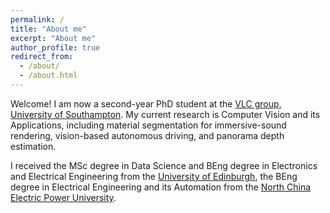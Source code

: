 ```yaml
---
permalink: /
title: "About me"
excerpt: "About me"
author_profile: true
redirect_from: 
  - /about/
  - /about.html
---
```



Welcome! I am now a second-year PhD student at the [VLC group, University of Southampton](https://www.vlc.ecs.soton.ac.uk/). My current research is Computer Vision and its Applications, including material segmentation for immersive-sound rendering, vision-based autonomous driving, and panorama depth estimation.

I received the MSc degree in Data Science and BEng degree in Electronics and Electrical Engineering from the [University of Edinburgh](https://www.ed.ac.uk), the BEng degree in Electrical Engineering and its Automation from the [North China Electric Power University](https://www.ncepu.edu.cn/).